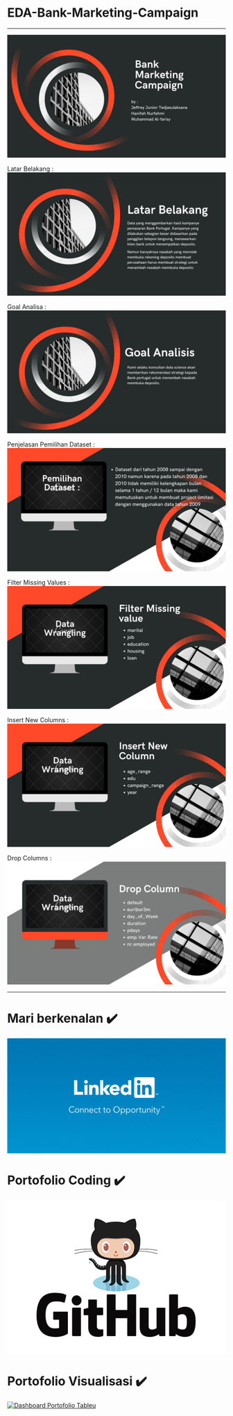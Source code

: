 # EDA-Bank-Marketing-Campaign

<hr>

![cover](https://github.com/mhdalfarisy/EDA-----Bank-Marketing-Campaign/blob/main/Image/1.jpg)

Latar Belakang : 
![LB](https://github.com/mhdalfarisy/EDA-----Bank-Marketing-Campaign/blob/main/Image/2.jpg)

Goal Analisa :
![GA](https://github.com/mhdalfarisy/EDA-----Bank-Marketing-Campaign/blob/main/Image/3.jpg)

Penjelasan Pemilihan Dataset :
![PMD](https://github.com/mhdalfarisy/EDA-----Bank-Marketing-Campaign/blob/main/Image/4.jpg)

Filter Missing Values :
![PMV](https://github.com/mhdalfarisy/EDA-----Bank-Marketing-Campaign/blob/main/Image/5.jpg)

Insert New Columns :
![INC](https://github.com/mhdalfarisy/EDA-----Bank-Marketing-Campaign/blob/main/Image/6.jpg)

Drop Columns :
![DC](https://github.com/mhdalfarisy/EDA-----Bank-Marketing-Campaign/blob/main/Image/7.jpg)

<hr>


# Mari berkenalan :heavy_check_mark:
[![Avenger](https://github.com/mhdalfarisy/CRUD-Program-Stock-Barang-Gudang/blob/main/image/Linkedin.jpg)](https://www.linkedin.com/in/m-alfarisy97/)


# Portofolio Coding :heavy_check_mark:
[![Github](https://github.com/mhdalfarisy/CRUD-Program-Stock-Barang-Gudang/blob/main/image/github-logo-tile.png)](https://github.com/mhdalfarisy)


# Portofolio Visualisasi :heavy_check_mark:
[![Dashboard Portofolio Tableu](https://github.com/mhdalfarisy/Capstone-Project-Modul-1---Program-Stock-Barang-Gudang-/blob/main/image/Tableau-Server-1.jpg)](https://public.tableau.com/app/profile/muhammad.al.farisy6147)
